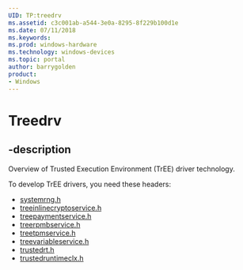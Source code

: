 ```yaml
---
UID: TP:treedrv
ms.assetid: c3c001ab-a544-3e0a-8295-8f229b100d1e
ms.date: 07/11/2018
ms.keywords: 
ms.prod: windows-hardware
ms.technology: windows-devices
ms.topic: portal
author: barrygolden
product:
- Windows
---
```


# Treedrv

## -description

Overview of Trusted Execution Environment (TrEE) driver technology.

To develop TrEE drivers, you need these headers:

 * [systemrng.h](../systemrng/index.md)
 * [treeinlinecryptoservice.h](../treeinlinecryptoservice/index.md)
 * [treepaymentservice.h](../treepaymentservice/index.md)
 * [treerpmbservice.h](../treerpmbservice/index.md)
 * [treetpmservice.h](../treetpmservice/index.md)
 * [treevariableservice.h](../treevariableservice/index.md)
 * [trustedrt.h](../trustedrt/index.md)
 * [trustedruntimeclx.h](../trustedruntimeclx/index.md)



